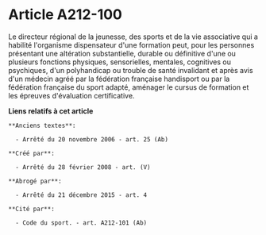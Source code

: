 # Article A212-100

Le directeur régional de la jeunesse, des sports et de la vie associative qui a habilité l'organisme dispensateur d'une
formation peut, pour les personnes présentant une altération substantielle, durable ou définitive d'une ou plusieurs
fonctions physiques, sensorielles, mentales, cognitives ou psychiques, d'un polyhandicap ou trouble de santé invalidant et
après avis d'un médecin agréé par la fédération française handisport ou par la fédération française du sport adapté, aménager
le cursus de formation et les épreuves d'évaluation certificative.

**Liens relatifs à cet article**

	**Anciens textes**:

	  - Arrêté du 20 novembre 2006 - art. 25 (Ab)

	**Créé par**:

	  - Arrêté du 28 février 2008 - art. (V)

	**Abrogé par**:

	  - Arrêté du 21 décembre 2015 - art. 4

	**Cité par**:

	  - Code du sport. - art. A212-101 (Ab)
